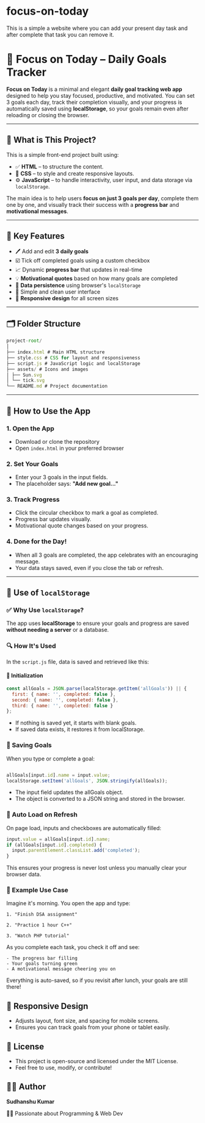 # focus-on-today
This is a simple a website where you can add your present day task and after complete that task you can remove it.
# 🎯 Focus on Today – Daily Goals Tracker

**Focus on Today** is a minimal and elegant **daily goal tracking web app** designed to help you stay focused, productive, and motivated. You can set 3 goals each day, track their completion visually, and your progress is automatically saved using **localStorage**, so your goals remain even after reloading or closing the browser.

---

## 📌 What is This Project?

This is a simple front-end project built using:

- ✅ **HTML** – to structure the content.
- 🎨 **CSS** – to style and create responsive layouts.
- ⚙️ **JavaScript** – to handle interactivity, user input, and data storage via `localStorage`.

The main idea is to help users **focus on just 3 goals per day**, complete them one by one, and visually track their success with a **progress bar** and **motivational messages**.

---

## 🧠 Key Features

- 🖊️ Add and edit **3 daily goals**
- ☑️ Tick off completed goals using a custom checkbox
- 📈 Dynamic **progress bar** that updates in real-time
- 💡 **Motivational quotes** based on how many goals are completed
- 💾 **Data persistence** using browser's `localStorage`
- 🧼 Simple and clean user interface
- 📱 **Responsive design** for all screen sizes

---

## 🗂️ Folder Structure
```js
project-root/
│
├── index.html # Main HTML structure
├── style.css # CSS for layout and responsiveness
├── script.js # JavaScript logic and localStorage
├── assets/ # Icons and images
│ ├── Sun.svg
│ └── tick.svg
└── README.md # Project documentation
```
---

## 🔧 How to Use the App

### 1. Open the App

- Download or clone the repository
- Open `index.html` in your preferred browser

### 2. Set Your Goals

- Enter your 3 goals in the input fields.
- The placeholder says: **"Add new goal..."**

### 3. Track Progress

- Click the circular checkbox to mark a goal as completed.
- Progress bar updates visually.
- Motivational quote changes based on your progress.

### 4. Done for the Day!

- When all 3 goals are completed, the app celebrates with an encouraging message.
- Your data stays saved, even if you close the tab or refresh.

---

## 💾 Use of `localStorage`

### ✅ Why Use `localStorage`?

The app uses **localStorage** to ensure your goals and progress are saved **without needing a server** or a database.

### 🔍 How It's Used

In the `script.js` file, data is saved and retrieved like this:

#### 🧠 Initialization

```javascript
const allGoals = JSON.parse(localStorage.getItem('allGoals')) || {
  first: { name: '', completed: false },
  second: { name: '', completed: false },
  third: { name: '', completed: false }
};
```

- If nothing is saved yet, it starts with blank goals.
- If saved data exists, it restores it from localStorage.

### 💾 Saving Goals
When you type or complete a goal:
```js

allGoals[input.id].name = input.value;
localStorage.setItem('allGoals', JSON.stringify(allGoals));
```

- The input field updates the allGoals object.
- The object is converted to a JSON string and stored in the browser.

### 🔁 Auto Load on Refresh
On page load, inputs and checkboxes are automatically filled:

```js
input.value = allGoals[input.id].name;
if (allGoals[input.id].completed) {
  input.parentElement.classList.add('completed');
}
```

This ensures your progress is never lost unless you manually clear your browser data.

### 🧪 Example Use Case
Imagine it's morning. You open the app and type:

    1. "Finish DSA assignment"

    2. "Practice 1 hour C++"

    3. "Watch PHP tutorial"

As you complete each task, you check it off and see:

    - The progress bar filling
    - Your goals turning green
    - A motivational message cheering you on

Everything is auto-saved, so if you revisit after lunch, your goals are still there!


## 📱 Responsive Design

- Adjusts layout, font size, and spacing for mobile screens.
- Ensures you can track goals from your phone or tablet easily.


## 📄 License
- This project is open-source and licensed under the MIT License.
- Feel free to use, modify, or contribute!


## 🙋‍♂️ Author
**Sudhanshu Kumar**

👨‍💻 Passionate about Programming & Web Dev
